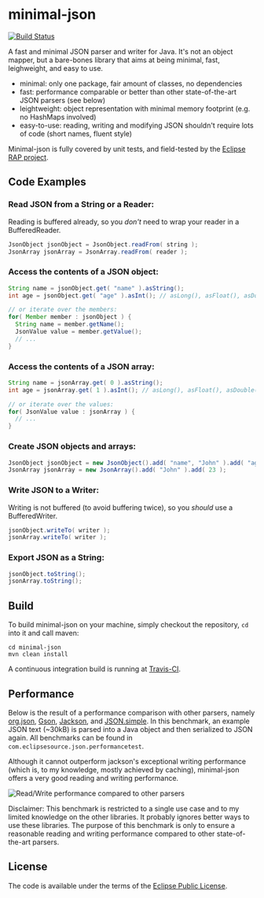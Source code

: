 minimal-json
============

[![Build Status](https://travis-ci.org/ralfstx/minimal-json.png?branch=master)](https://travis-ci.org/ralfstx/minimal-json)

A fast and minimal JSON parser and writer for Java.
It's not an object mapper, but a bare-bones library that aims at being minimal, fast, leighweight, and easy to use.

* minimal: only one package, fair amount of classes, no dependencies
* fast: performance comparable or better than other state-of-the-art JSON parsers (see below)
* leightweight: object representation with minimal memory footprint (e.g. no HashMaps involved)
* easy-to-use: reading, writing and modifying JSON shouldn't require lots of code (short names, fluent style)

Minimal-json is fully covered by unit tests, and field-tested by the [Eclipse RAP project](http://eclipse.org/rap).

Code Examples
-------------

### Read JSON from a String or a Reader:

Reading is buffered already, so you *don't* need to wrap your reader in a BufferedReader.

```java
JsonObject jsonObject = JsonObject.readFrom( string );
JsonArray jsonArray = JsonArray.readFrom( reader );
```

### Access the contents of a JSON object:

```java
String name = jsonObject.get( "name" ).asString();
int age = jsonObject.get( "age" ).asInt(); // asLong(), asFloat(), asDouble(), ...

// or iterate over the members:
for( Member member : jsonObject ) {
  String name = member.getName();
  JsonValue value = member.getValue();
  // ...
}
```

### Access the contents of a JSON array:

```java
String name = jsonArray.get( 0 ).asString();
int age = jsonArray.get( 1 ).asInt(); // asLong(), asFloat(), asDouble(), ...

// or iterate over the values:
for( JsonValue value : jsonArray ) {
  // ...
}
```

### Create JSON objects and arrays:

```java
JsonObject jsonObject = new JsonObject().add( "name", "John" ).add( "age", 23 );
JsonArray jsonArray = new JsonArray().add( "John" ).add( 23 );
```

### Write JSON to a Writer:

Writing is not buffered (to avoid buffering twice), so you *should* use a BufferedWriter.

```java
jsonObject.writeTo( writer );
jsonArray.writeTo( writer );
```

### Export JSON as a String:

```java
jsonObject.toString();
jsonArray.toString();
```

Build
-----

To build minimal-json on your machine, simply checkout the repository, `cd` into it and call maven:
```
cd minimal-json
mvn clean install
```
A continuous integration build is running at [Travis-CI](https://travis-ci.org/ralfstx/minimal-json).


Performance
-----------

Below is the result of a performance comparison with other parsers, namely
[org.json](http://www.json.org/java/index.html),
[Gson](http://code.google.com/p/google-gson/),
[Jackson](http://wiki.fasterxml.com/JacksonHome), and
[JSON.simple](1.1.1).
In this benchmark, an example JSON text (~30kB) is parsed into a Java object and then serialized to JSON again.
All benchmarks can be found in `com.eclipsesource.json.performancetest`.

Although it cannot outperform jackson's exceptional writing performance (which is, to my knowledge, mostly achieved by caching),
minimal-json offers a very good reading and writing performance.

![Read/Write performance compared to other parsers](https://raw.github.com/ralfstx/minimal-json/master/com.eclipsesource.json.performancetest/performance.png "Read/Write performance compared to other parsers")

Disclaimer: This benchmark is restricted to a single use case and to my limited knowledge on the other libraries.
It probably ignores better ways to use these libraries.
The purpose of this benchmark is only to ensure a reasonable reading and writing performance compared to other state-of-the-art parsers.

License
-------

The code is available under the terms of the [Eclipse Public License](http://www.eclipse.org/legal/epl-v10.html).
